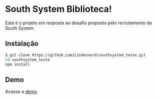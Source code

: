 # South System Biblioteca!

Este é o projeto em resposta ao desafio proposto pelo recrutamento da South System

## Instalação

```sh
$ git clone https://github.com/Lindennerd/southsystem_teste.git
cd southsystem_teste
npm install
```

## Demo

Acesse a [demo](https://southsystem-biblioteca.herokuapp.com/)